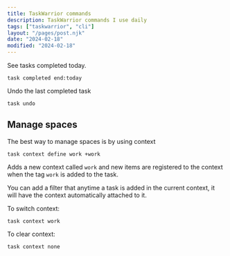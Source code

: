 ```yaml
---
title: TaskWarrior commands 
description: TaskWarrior commands I use daily 
tags: ["taskwarrior", "cli"]
layout: "/pages/post.njk"
date: "2024-02-18"
modified: "2024-02-18"
---
```

See tasks completed today.

```console
task completed end:today
```
Undo the last completed task 

```console
task undo
```
## Manage spaces

The best way to manage spaces is by using context

```console
task context define work +work
```
Adds a new context called `work` and new items are registered to the context when the tag `work` is added to the task.

You can add a filter that anytime a task is added in the current context, it will have the context automatically attached to it.

To switch context:

```console
task context work
```

To clear context:

```console
task context none
```

